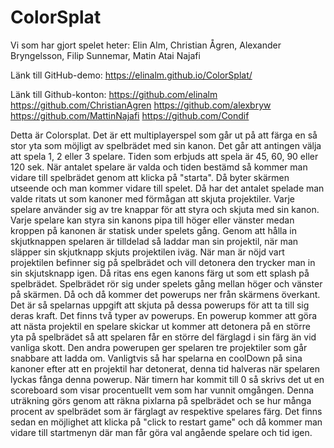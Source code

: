# ColorSplat

Vi som har gjort spelet heter: Elin Alm, Christian Ågren, Alexander Bryngelsson, Filip Sunnemar, Matin Atai Najafi

Länk till GitHub-demo: https://elinalm.github.io/ColorSplat/

Länk till Github-konton: https://github.com/elinalm https://github.com/ChristianAgren https://github.com/alexbryw https://github.com/MattinNajafi https://github.com/Condif

Detta är Colorsplat. Det är ett multiplayerspel som går ut på att färga en så stor yta som möjligt av spelbrädet med sin kanon. Det går att antingen välja att spela 1, 2 eller 3 spelare. Tiden som erbjuds att spela är 45, 60, 90 eller 120 sek. När antalet spelare är valda och tiden bestämd så kommer man vidare till spelbrädet genom att klicka på "starta". Då byter skärmen utseende och man kommer vidare till spelet. Då har det antalet spelade man valde ritats ut som kanoner med förmågan att skjuta projektiler. Varje spelare använder sig av tre knappar för att styra och skjuta med sin kanon. Varje spelare kan styra sin kanons pipa till höger eller vänster medan kroppen på kanonen är statisk under spelets gång. Genom att hålla in skjutknappen spelaren är tilldelad så laddar man sin projektil, när man släpper sin skjutknapp skjuts projektilen iväg. När man är nöjd vart projektilen befinner sig på spelbrädet och vill detonera den trycker man in sin skjutsknapp igen. Då ritas ens egen kanons färg ut som ett splash på spelbrädet. Spelbrädet rör sig under spelets gång mellan höger och vänster på skärmen. Då och då kommer det powerups ner från skärmens överkant. Det är så spelarnas uppgift att skjuta på dessa powerups för att ta till sig deras kraft. Det finns två typer av powerups. En powerup kommer att göra att nästa projektil en spelare skickar ut kommer att detonera på en större yta på spelbrädet så att spelaren får en större del färglagd i sin färg än vid vanliga skott. Den andra powerupen ger spelaren tre projektiler som går snabbare att ladda om. Vanligtvis så har spelarna en coolDown på sina kanoner efter att en projektil har detonerat, denna tid halveras när spelaren lyckas fånga denna powerup. När timern har kommit till 0 så skrivs det ut en scoreboard som visar procentuellt vem som har vunnit omgången. Denna uträkning görs genom att räkna pixlarna på spelbrädet och se hur många procent av spelbrädet som är färglagt av respektive spelares färg. Det finns sedan en möjlighet att klicka på "click to restart game" och då kommer man vidare till startmenyn där man får göra val angående spelare och tid igen.